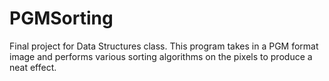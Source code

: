 # PGMSorting
Final project for Data Structures class. This program takes in a PGM format
image and performs various sorting algorithms on the pixels to produce a neat 
effect.
